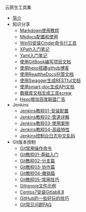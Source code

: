 云原生工具集

* [简介](markdown/CloudNative/Tools/_readme.md)
* 知识分享
    * [Markdown使用教程](markdown/CloudNative/Tools/Knowledge/Markdown使用教程.md)
    * [Mkdocs配置和使用](markdown/CloudNative/Tools/Knowledge/Mkdocs配置和使用.md)
    * [Win10安装Cmder命令行工具](markdown/CloudNative/Tools/Knowledge/Win10安装Cmder命令行工具.md)
    * [XPath入门笔记](markdown/CloudNative/Tools/Knowledge/XPath入门笔记.md)
    * [Yaml入门笔记](markdown/CloudNative/Tools/Knowledge/Yaml入门笔记.md)
    * [使用GitBook编写项目文档](markdown/CloudNative/Tools/Knowledge/使用GitBook编写项目文档.md)
    * [使用hexo搭建github博客](markdown/CloudNative/Tools/Knowledge/使用hexo搭建github博客.md)
    * [使用ReadtheDocs托管文档](markdown/CloudNative/Tools/Knowledge/使用ReadtheDocs托管文档.md)
    * [使用Swagger生成RESTful文档](markdown/CloudNative/Tools/Knowledge/使用Swagger生成RESTful文档.md)
    * [使用smart-doc生成API文档](markdown/CloudNative/Tools/Knowledge/使用smart-doc生成API文档.md)
    * [数据库文档生成工具screw](markdown/CloudNative/Tools/Knowledge/数据库文档生成工具screw.md)
    * [Hexo增加百度联盟广告](markdown/CloudNative/Tools/Knowledge/Hexo增加百度联盟广告.md)
* Jenkins
    * [Jenkins教程01-安装配置](markdown/CloudNative/Tools/Jenkins/Jenkins教程01-安装配置.md)
    * [Jenkins教程02-管道详解](markdown/CloudNative/Tools/Jenkins/Jenkins教程02-管道详解.md)
    * [Jenkins教程03-使用案例](markdown/CloudNative/Tools/Jenkins/Jenkins教程03-使用案例.md)
    * [Jenkins教程04-高级特性](markdown/CloudNative/Tools/Jenkins/Jenkins教程04-高级特性.md)
    * [Jenkins控制台日志中文乱码](markdown/CloudNative/Tools/Jenkins/Jenkins控制台日志中文乱码.md)
* Git版本控制
    * [Git常用操作命令](markdown/CloudNative/Tools/Git/Git常用操作命令.md)
    * [Git教程01-基础入门](markdown/CloudNative/Tools/Git/Git教程01-基础入门.md)
    * [Git教程02-分支篇](markdown/CloudNative/Tools/Git/Git教程02-分支篇.md)
    * [Git教程03-协作篇](markdown/CloudNative/Tools/Git/Git教程03-协作篇.md)
    * [Git教程04-撤销篇](markdown/CloudNative/Tools/Git/Git教程04-撤销篇.md)
    * [Git教程05-常用技巧](markdown/CloudNative/Tools/Git/Git教程05-常用技巧.md)
    * [Gitignore文件示例](markdown/CloudNative/Tools/Git/Gitignore文件示例.md)
    * [Centos7安装Gitlab8.8](markdown/CloudNative/Tools/Git/Centos7安装Gitlab8.8.md)
    * [GitHub的一些好玩的技巧](markdown/CloudNative/Tools/Git/GitHub的一些好玩的技巧.md)
    * [Git常见问题FAQ](markdown/CloudNative/Tools/Git/Git常见问题FAQ.md)

